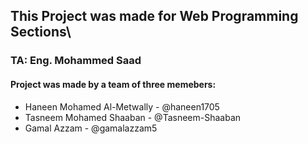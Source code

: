 ## This Project was made for Web Programming Sections\
### TA: Eng. Mohammed Saad

#### Project was made by a team of three memebers:
  - Haneen Mohamed Al-Metwally - @haneen1705
  - Tasneem Mohamed Shaaban - @Tasneem-Shaaban
  - Gamal Azzam - @gamalazzam5
